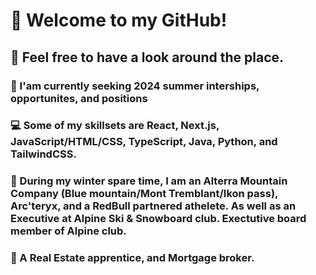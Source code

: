 # 👋 Welcome to my GitHub!

## 🌴 Feel free to have a look around the place.

### 👀 I'am currently seeking 2024 summer interships, opportunites, and positions

### 💻 Some of my skillsets are React, Next.js, JavaScript/HTML/CSS, TypeScript, Java, Python, and TailwindCSS.

### 🎿 During my winter spare time, I am an Alterra Mountain Company (Blue mountain/Mont Tremblant/Ikon pass), Arc'teryx, and a RedBull partnered athelete. As well as an Executive at Alpine Ski & Snowboard club. Exectutive board member of Alpine club.

### 🏡 A Real Estate apprentice, and Mortgage broker.

<!--
**xolah88457/xolah88457** is a ✨ _special_ ✨ repository because its `README.md` (this file) appears on your GitHub profile.

Here are some ideas to get you started:

- 🔭 I’m currently working on ...
- 🌱 I’m currently learning ...
- 👯 I’m looking to collaborate on ...
- 🤔 I’m looking for help with ...
- 💬 Ask me about ...
- 📫 How to reach me: ...
- 😄 Pronouns: ...
- ⚡ Fun fact: ...
-->
